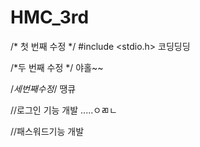 # HMC_3rd

/* 첫 번째 수정 */
#include <stdio.h>
코딩딩딩

/*두 번째 수정 */
야홀~~

/*세번째수정*/
땡큐

//로그인 기능 개발
.....ㅇㄻㄴ

//패스워드기능 개발